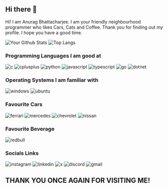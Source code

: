 ## Hi there 👋

<!--
**DarkmodeWorking/DarkmodeWorking** is a ✨ _special_ ✨ repository because its `README.md` (this file) appears on your GitHub profile.

Here are some ideas to get you started:

- 🔭 I’m currently working on ...
- 🌱 I’m currently learning ...
- 👯 I’m looking to collaborate on ...
- 🤔 I’m looking for help with ...
- 💬 Ask me about ...
- 📫 How to reach me: ...
- 😄 Pronouns: ...
- ⚡ Fun fact: ...
-->

Hi! I am Anurag Bhattacharjee. I am your friendly neighbourhood programmer who likes Cars, Cats and Coffee. Thank you for finding out my profile. I hope you have a good time.

![Your Github Stats](https://github-readme-stats.vercel.app/api?username=DarkmodeWorking&show_icons=true&rank_icon=github&theme=midnight-purple&card_width=280&hide_border=true&show_icons=true)
![Top Langs](https://github-readme-stats.vercel.app/api/top-langs/?username=darkmodeWorking&layout=compact&theme=radical&title_color=ffffff&text_color=ffffff&icon_color=midnight-purple&bg_color=000000&hide_border=true&show_icons=true)

### Programming Languages I am good at

![c](https://img.shields.io/badge/c-000?style=for-the-badge&logo=c&logoColor=A8B9CC)
![cplusplus](https://img.shields.io/badge/c++-000?style=for-the-badge&logo=cplusplus&logoColor=00599C)
![python](https://img.shields.io/badge/python-000?style=for-the-badge&logo=python)
![javascript](https://img.shields.io/badge/javascript-000?style=for-the-badge&logo=javascript)
![typescript](https://img.shields.io/badge/typescript-000?style=for-the-badge&logo=typescript)
![go](https://img.shields.io/badge/go-000?style=for-the-badge&logo=go)
![dotnet](https://img.shields.io/badge/dotnet-000?style=for-the-badge&logo=dotnet&logoColor=512BD4)

### Operating Systems I am familiar with

![windows](https://img.shields.io/badge/windows-000?style=for-the-badge&logo=windows)
![ubuntu](https://img.shields.io/badge/ubuntu-000?style=for-the-badge&logo=ubuntu)

### Favourite Cars
![ferrari](https://img.shields.io/badge/ferrari-000?style=for-the-badge&logo=ferrari&logoColor=D40000)
![mercedes](https://img.shields.io/badge/mercedes-000?style=for-the-badge&logo=mercedes&logoColor=fff)
![chevrolet](https://img.shields.io/badge/chevrolet-000?style=for-the-badge&logo=chevrolet&logoColor=CD9834)
![nissan](https://img.shields.io/badge/nissan-000?style=for-the-badge&logo=nissan&logoColor=EB0A1E)

### Favourite Beverage
![redbull](https://img.shields.io/badge/redbull-000?style=for-the-badge&logo=redbull&logoColor=DB0A40)

### Socials Links
![instagram](https://img.shields.io/badge/instagram-000?style=for-the-badge&logo=instagram)
![linkedin](https://img.shields.io/badge/linkedin-000?style=for-the-badge&logo=linkedin&logoColor=blue)
![x](https://img.shields.io/badge/x-000?style=for-the-badge&logo=x)
![discord](https://img.shields.io/badge/discord-000?style=for-the-badge&logo=discord)
![gmail](https://img.shields.io/badge/gmail-000?style=for-the-badge&logo=gmail)

## THANK YOU ONCE AGAIN FOR VISITING ME!